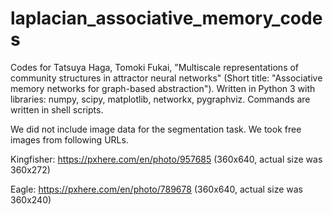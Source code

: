 # laplacian_associative_memory_codes
Codes for Tatsuya Haga, Tomoki Fukai, "Multiscale representations of community structures in attractor neural networks" (Short title: "Associative memory networks for graph-based abstraction").
Written in Python 3 with libraries: numpy, scipy, matplotlib, networkx, pygraphviz.
Commands are written in shell scripts.

We did not include image data for the segmentation task. We took free images from following URLs.

Kingfisher: https://pxhere.com/en/photo/957685 (360x640, actual size was 360x272)

Eagle: https://pxhere.com/en/photo/789678  (360x640, actual size was 360x240)
